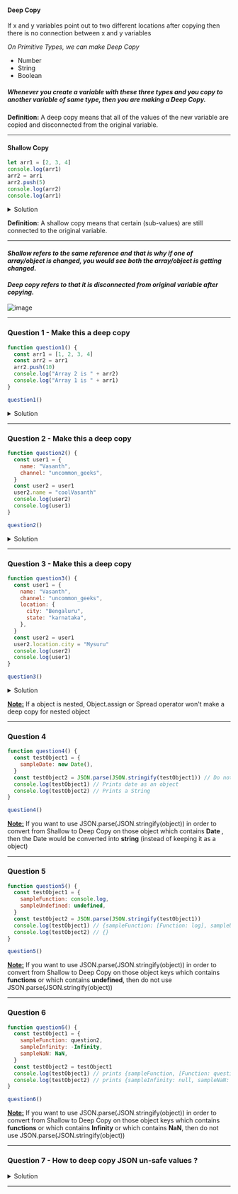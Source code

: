 #### Deep Copy

If x and y variables point out to two different locations after copying then there is no connection between x and y variables

<i>On Primitive Types, we can make Deep Copy</i>

- Number
- String
- Boolean

##### Whenever you create a variable with these three types and you copy to another variable of same type, then you are making a Deep Copy.

<strong>Definition:</strong> A deep copy means that all of the values of the new variable are copied and disconnected from the original variable.

---

#### Shallow Copy

```js
let arr1 = [2, 3, 4]
console.log(arr1)
arr2 = arr1
arr2.push(5)
console.log(arr2)
console.log(arr1)
```

<details>
<summary>Solution</summary>

```js
;[2, 3, 4]
;[2, 3, 4, 5]
;[2, 3, 4, 5]
```

</details>

<strong>Definition:</strong> A shallow copy means that certain (sub-values) are still connected to the original variable.

---

#### <i>Shallow refers to the same reference and that is why if one of array/object is changed, you would see both the array/object is getting changed.</i>

#### <i>Deep copy refers to that it is disconnected from original variable after copying.</i>

![image](https://i.stack.imgur.com/AWKJa.jpg)

---

### Question 1 - Make this a deep copy

```js
function question1() {
  const arr1 = [1, 2, 3, 4]
  const arr2 = arr1
  arr2.push(10)
  console.log("Array 2 is " + arr2)
  console.log("Array 1 is " + arr1)
}

question1()
```

<details>
<summary>Solution</summary>

```js
// Change this line to look like below in the above function
const arr2 = [...arr1]
```

</details>

---

### Question 2 - Make this a deep copy

```js
function question2() {
  const user1 = {
    name: "Vasanth",
    channel: "uncommon_geeks",
  }
  const user2 = user1
  user2.name = "coolVasanth"
  console.log(user2)
  console.log(user1)
}

question2()
```

<details>
<summary>Solution</summary>

```js
// Change this line to look like below in the above function
const user2 = { ...user1 } // Approach 1
const user2 = Object.assign({}, user1) // Approach 2
```

</details>

---

### Question 3 - Make this a deep copy

```js
function question3() {
  const user1 = {
    name: "Vasanth",
    channel: "uncommon_geeks",
    location: {
      city: "Bengaluru",
      state: "karnataka",
    },
  }
  const user2 = user1
  user2.location.city = "Mysuru"
  console.log(user2)
  console.log(user1)
}

question3()
```

<details>
<summary>Solution</summary>

```js
// Change this line to look like below in the above function
const user2 = JSON.parse(JSON.stringify(user1))
```

</details>

<strong><u>Note:</u></strong> If a object is nested, Object.assign or Spread operator won't make a deep copy for nested object

---

### Question 4

```js
function question4() {
  const testObject1 = {
    sampleDate: new Date(),
  }
  const testObject2 = JSON.parse(JSON.stringify(testObject1)) // Do not use this liner as it prints different dataTypes
  console.log(testObject1) // Prints date as an object
  console.log(testObject2) // Prints a String
}

question4()
```

<strong><u>Note:</u></strong> If you want to use JSON.parse(JSON.stringify(object)) in order to convert from Shallow to Deep Copy on those object which contains <strong> Date </strong>, then the Date would be converted into <strong>string</strong> (instead of keeping it as a object)

---

### Question 5

```js
function question5() {
  const testObject1 = {
    sampleFunction: console.log,
    sampleUndefined: undefined,
  }
  const testObject2 = JSON.parse(JSON.stringify(testObject1))
  console.log(testObject1) // {sampleFunction: [Function: log], sampleUndefined: undefined}
  console.log(testObject2) // {}
}

question5()
```

<strong><u>Note:</u></strong> If you want to use JSON.parse(JSON.stringify(object)) in order to convert from Shallow to Deep Copy on those object keys which contains <strong>functions</strong> or which contains <strong>undefined</strong>, then do not use JSON.parse(JSON.stringify(object))

---

### Question 6

```js
function question6() {
  const testObject1 = {
    sampleFunction: question2,
    sampleInfinity: -Infinity,
    sampleNaN: NaN,
  }
  const testObject2 = testObject1
  console.log(testObject1) // prints {sampleFunction, [Function: question2], sampleInfinity: -Infinity, sampleNaN: NaN }
  console.log(testObject2) // prints {sampleInfinity: null, sampleNaN: null }
}

question6()
```

<strong><u>Note:</u></strong> If you want to use JSON.parse(JSON.stringify(object)) in order to convert from Shallow to Deep Copy on those object keys which contains <strong>functions</strong> or which contains <strong>Infinity</strong> or which contains <strong>NaN</strong>, then do not use JSON.parse(JSON.stringify(object))

---

### Question 7 - How to deep copy JSON un-safe values ?

<details>
<summary>Solution</summary>

```js
1. Copying all values one after another.
2. Recursive copying all the values one after another
3. Using Libraries like lodash
```

</details>

---
